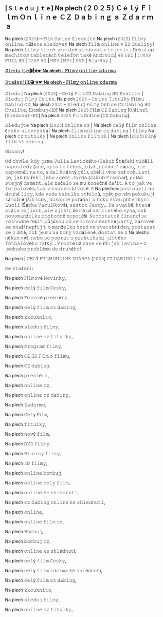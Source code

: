 ## [`Ｓｌｅｄｕｊｔｅ`] Na plech (２０２５) Ｃｅｌý Ｆｉｌｍ Ｏｎｌｉｎｅ ＣＺ Ｄａｂｉｎｇ ａ Ｚｄａｒｍａ  

Na plech (𝟸𝟶𝟸𝟻) — 𝙵i𝚕𝚖 𝙾𝚗l𝚒𝚗𝚎 𝚂𝚕𝚎𝚍𝚞𝚓𝚝𝚎 Na plech (𝟸𝟶𝟸𝟻) 𝚏𝚒𝚕𝚖𝚢 𝚘𝚗𝚕𝚒𝚗𝚎. 𝙼ůž𝚎𝚝𝚎 𝚜𝚕𝚎𝚍𝚘𝚟𝚊𝚝 Na plech 𝚏𝚒𝚕𝚖 𝚘𝚗𝚕𝚒𝚗𝚎 𝚟 𝙷𝙳 𝚀𝚞𝚊𝚕𝚒𝚝𝚢! Na plech 𝚏𝚒𝚕𝚖𝚢 𝚔𝚝𝚎𝚛é 𝚓𝚎 𝚖𝚘ž𝚗é 𝚜𝚕𝚎𝚍𝚘𝚟𝚊𝚝 𝚟 𝚝𝚎𝚕𝚎𝚟𝚒𝚣𝚒 𝙳𝚎𝚔𝚜𝚝𝚘𝚙 𝚖𝚊𝚌𝚑𝚒𝚝𝚘𝚜 𝚝𝚊𝚋𝚕𝚎𝚝á𝚌𝚑 𝚝𝚎𝚕𝚎𝚏𝚘𝚗 𝚝𝚊𝚔é 𝙰𝚗𝚍𝚛𝚘𝚒𝚍.| 𝟺𝙺 𝚄𝙷𝙳 | 𝟷𝟶𝟾𝟶𝙿 𝙵𝚄𝙻𝙻 𝙷𝙳 | 𝟽𝟸𝟶𝙿 𝙷𝙳 | 𝙼𝙺𝚅 | 𝙼𝙿𝟺 | 𝙳𝚅𝙳 | 𝙱𝚕𝚞-𝚁𝚊𝚢 |

**[𝚂𝚕𝚎𝚍𝚞𝚓𝚝𝚎🎬|✮☛ Na plech - 𝙵i𝚕𝚖𝚢 𝚘𝚗𝚕𝚒𝚗𝚎 𝚣𝚍𝚊𝚛𝚖𝚊](https://t.co/o8v9C2J26R)**

**[𝚂𝚝𝚊ž𝚎𝚗í 𝙷𝙳🎬 ✮☛ Na plech - 𝙵i𝚕𝚖𝚢 𝚘𝚗𝚕𝚒𝚗𝚎 𝚣𝚍𝚊𝚛𝚖𝚊](https://t.co/o8v9C2J26R)**

𝚂𝚕𝚎𝚍𝚞𝚓 Na plech [𝟸𝟶𝟸𝟻] – 𝙲𝚎𝚕ý 𝙵i𝚕𝚖 𝙲𝚉 𝙳𝚊𝚋𝚒𝚗𝚐 𝙷𝙳 𝙺𝚟𝚊𝚕𝚒𝚝𝚎 | 𝚂𝚕𝚎𝚍𝚞𝚓 𝙵i𝚕𝚖𝚢 𝙾𝚗l𝚒𝚗𝚎, Na plech 𝟸𝟶𝟸𝟻 – 𝙾𝚗l𝚒𝚗𝚎 𝚃𝚒𝚝𝚞𝚕𝚔𝚢 𝙵i𝚕𝚖𝚞 𝙳𝚊𝚋𝚒𝚗𝚐 𝙲𝚉, Na plech 𝟸𝟶𝟸𝟻 – 𝚂𝚕𝚎𝚍𝚞𝚓 𝙵i𝚕𝚖𝚢 𝙾𝚗l𝚒𝚗𝚎 𝙲𝚉 𝙳𝚊𝚋𝚒𝚗𝚐 𝙷𝙳 𝙺𝚟𝚊𝚕𝚒𝚝𝚎, [𝙱𝚘𝚖𝚋𝚞𝚓-𝙷𝙳] Na plech 𝟸𝟶𝟸𝟻 𝙵i𝚕𝚖 𝙲𝚉 𝙳𝚊𝚋𝚒𝚗𝚐 [𝙾𝚗l𝚒𝚗𝚎], [𝚂𝚕𝚎𝚍𝚘𝚟𝚊𝚝-𝙷𝙳] Na plech 𝟸𝟶𝟸𝟻 𝙵i𝚕𝚖 𝙾𝚗l𝚒𝚗𝚎 [𝙲𝚉 𝙳𝚊𝚋𝚒𝚗𝚐].

𝚂𝚕𝚎𝚍𝚞𝚓𝚝𝚎 Na plech (𝟸𝟶𝟸𝟻) 𝚘𝚗𝚕𝚒𝚗𝚎 𝚌𝚣 | Na plech 𝚌𝚎𝚕ý 𝚏𝚒𝚕𝚖 𝚘𝚗𝚕𝚒𝚗𝚎 č𝚎𝚜𝚔𝚘-𝚜𝚕𝚘𝚟𝚎𝚗𝚜𝚔á | Na plech 𝚏𝚒𝚕𝚖 𝚘𝚗𝚕𝚒𝚗𝚎 𝚌𝚣 𝚍𝚊𝚋𝚒𝚗𝚐 | 𝚏𝚒𝚕𝚖𝚢 Na plech 𝚌𝚣 𝚝𝚒𝚝𝚞𝚕𝚔𝚢 | Na plech 𝙾𝚗𝚕𝚒𝚗𝚎 𝙵𝚒𝚕𝚖 𝚜𝚔 | Na plech (𝟸𝟶𝟸𝟻) 𝙿𝚕𝚗ý 𝚏𝚒𝚕𝚖 𝚜𝚔 𝚍𝚊𝚋𝚒𝚗𝚐.

𝙾𝚋𝚜𝚊𝚑𝚢!

𝙾𝚍 𝚌𝚑𝚟í𝚕𝚎, 𝚔𝚍𝚢 𝚓𝚜𝚖𝚎 𝙹𝚞𝚕𝚒𝚊 𝙻𝚊𝚟𝚒𝚌𝚔é𝚑𝚘 (𝙹𝚊𝚔𝚞𝚋 Š𝚝á𝚏𝚎𝚔) 𝚟𝚒𝚍ě𝚕𝚒 𝚗𝚊𝚙𝚘𝚜𝚕𝚎𝚍𝚢 (𝚊𝚗𝚘, 𝚋𝚢𝚕𝚘 𝚝𝚘 𝚝𝚎𝚑𝚍𝚢, 𝚔𝚍𝚢ž „𝚙𝚛𝚘𝚍𝚊𝚕" 𝚣á𝚙𝚊𝚜, 𝚊𝚕𝚎 𝚣𝚊𝚙𝚘𝚖𝚗ě𝚕 𝚗𝚊 𝚝𝚘, 𝚊 𝚍𝚊𝚕 𝚔𝚛á𝚜𝚗ý 𝚐ó𝚕), 𝚞𝚋ě𝚑𝚕 𝚟í𝚌𝚎 𝚗𝚎ž 𝚛𝚘𝚔. 𝙻𝚊𝚟𝚒 𝚓𝚎, 𝚓𝚊𝚔 𝚋𝚢 ř𝚎𝚔𝚕 𝚓𝚎𝚑𝚘 𝚊𝚐𝚎𝚗𝚝 𝙹𝚊𝚛𝚍𝚊 (𝙹𝚊𝚔𝚞𝚋 𝙿𝚛𝚊𝚌𝚑𝚊ř), 𝚙𝚘řá𝚍 𝚜𝚝𝚎𝚓𝚗ý 𝚍𝚎𝚖𝚎𝚗𝚝, 𝚊𝚕𝚎 𝚣𝚊č𝚊𝚕𝚘 𝚜𝚎 𝚖𝚞 𝚔𝚘𝚗𝚎č𝚗ě 𝚍𝚊ř𝚒𝚝. 𝙰 𝚝𝚘 𝚓𝚊𝚔 𝚟𝚎 𝚏𝚘𝚝𝚋𝚊𝚕𝚘𝚟é𝚖, 𝚝𝚊𝚔 𝚟 𝚘𝚜𝚘𝚋𝚗í𝚖 ž𝚒𝚟𝚘𝚝ě. 𝚂 Na plech𝚎𝚖 𝚙𝚘𝚜𝚝𝚘𝚞𝚙𝚒𝚕 𝚍𝚘 𝚍𝚛𝚞𝚑é 𝚕𝚒𝚐𝚢, 𝚔𝚍𝚎 𝚟𝚎𝚍𝚎 𝚝𝚊𝚋𝚞𝚕𝚔𝚞 𝚜𝚝ř𝚎𝚕𝚌ů, 𝚘𝚙ě𝚝 𝚙𝚘 𝚗ě𝚖 𝚙𝚘𝚔𝚞𝚔𝚞𝚓í 𝚣á𝚖𝚘ž𝚗ě𝚓ší 𝚔𝚕𝚞𝚋𝚢, 𝚍𝚘𝚔𝚘𝚗𝚌𝚎 𝚙𝚘žá𝚍𝚊𝚕 𝚘 𝚛𝚞𝚔𝚞 𝚜𝚟𝚘𝚞 𝚙ří𝚝𝚎𝚕𝚔𝚢𝚗𝚒 𝙻𝚞𝚌𝚒𝚒 (Šá𝚛𝚔𝚊 𝚅𝚊𝚌𝚞𝚕í𝚔𝚘𝚟á), 𝚜𝚎𝚜𝚝𝚛𝚞 𝙹𝚊𝚛𝚍𝚢... 𝙽𝚊 𝚜𝚟𝚊𝚝𝚋ě, 𝚔𝚝𝚎𝚛á 𝚜𝚝á𝚕𝚊 𝚖𝚊𝚓𝚕𝚊𝚗𝚝, 𝚊𝚕𝚎 𝚣𝚓𝚒𝚜𝚝í, ž𝚎 𝚖á 𝚞ž 𝚘𝚜𝚖𝚒𝚕𝚎𝚝é𝚑𝚘 𝚜𝚢𝚗𝚊, 𝚌𝚘ž 𝚗𝚘𝚟𝚘𝚖𝚊𝚗ž𝚎𝚕𝚔𝚞 𝚛𝚘𝚣𝚑𝚘𝚍𝚗ě 𝚗𝚎𝚙𝚘𝚝ěší. 𝙽𝚎𝚍𝚘𝚜𝚝𝚊𝚝𝚎𝚔 𝚏𝚒𝚗𝚊𝚗𝚌í 𝚜𝚎 𝚛𝚘𝚣𝚑𝚘𝚍𝚗𝚎 ř𝚎š𝚒𝚝 𝚙ů𝚓č𝚔𝚘𝚞 𝚘𝚍 𝚗𝚎 𝚣𝚛𝚘𝚟𝚗𝚊 č𝚎𝚜𝚝𝚗é 𝚙𝚊𝚛𝚝𝚢, 𝚣á𝚛𝚘𝚟𝚎ň 𝚜𝚎 𝚜𝚗𝚊ží 𝚗𝚎𝚙ř𝚒𝚓í𝚝 𝚘 𝚖𝚊𝚗ž𝚎𝚕𝚔𝚞 𝚑𝚗𝚎𝚍 𝚟𝚎 𝚜𝚟𝚊𝚝𝚎𝚋𝚗í 𝚍𝚎𝚗, 𝚙𝚘𝚜𝚝𝚊𝚛𝚊𝚝 𝚜𝚎 𝚘 𝚍í𝚝ě, 𝚌𝚘ž 𝚓𝚎 𝚖𝚞 𝚗𝚊 𝚑𝚘𝚗𝚢 𝚟𝚣𝚍á𝚕𝚎𝚗é, 𝚍𝚘𝚜𝚝𝚊𝚝 𝚜𝚎 𝚣 Na plech𝚞 𝚗ě𝚔𝚊𝚖 𝚟ýš, 𝚗𝚎𝚋𝚘 𝚜𝚎 𝚙𝚘𝚙𝚛𝚊𝚝 𝚜 𝚙𝚛𝚊𝚔𝚝𝚒𝚔𝚊𝚖𝚒 𝚓𝚒𝚜𝚝é𝚑𝚘 𝚏𝚘𝚝𝚋𝚊𝚕𝚘𝚟é𝚑𝚘 𝚃𝚊ť𝚔𝚢... 𝙿𝚛𝚘𝚜𝚝ě 𝚞ž 𝚣𝚊𝚜𝚎 𝚜𝚎 ří𝚝í 𝚓𝚊𝚔 𝚕𝚊𝚟𝚒𝚗𝚊 – 𝚣 𝚓𝚎𝚍𝚗𝚘𝚑𝚘 𝚙𝚛𝚘𝚋𝚕é𝚖𝚞 𝚍𝚘 𝚍𝚛𝚞𝚑é𝚑𝚘!

Na plech | 𝙲𝙴𝙻Ý 𝙵𝙸𝙻𝙼 𝙾𝙽𝙻𝙸𝙽𝙴 𝚉𝙳𝙰𝚁𝙼𝙰 (𝟸𝟶𝟸𝟻) 𝙲𝚉 𝙳𝙰𝙱𝙸𝙽𝙶 𝚒 𝚃𝚒𝚝𝚞𝚕𝚔𝚢

𝙺𝚎 𝚜𝚝𝚊ž𝚎𝚗í :

Na plech 𝙵i𝚕𝚖𝚘𝚟é 𝙽𝚘𝚟𝚒𝚗𝚔𝚢,

Na plech 𝚌𝚎𝚕ý 𝚏𝚒𝚕𝚖 𝙲𝚎𝚜𝚔𝚢,

Na plech 𝙵i𝚕𝚖𝚘𝚟é 𝚙𝚛𝚎𝚖𝚒é𝚛𝚢,

Na plech 𝚌𝚎𝚕ý 𝚏𝚒𝚕𝚖 𝚌𝚣 𝚍𝚊𝚋𝚒𝚗𝚐,

Na plech 𝚣𝚔𝚘𝚞𝚔𝚗𝚒𝚝𝚘,

Na plech 𝚜𝚕𝚎𝚍𝚞𝚓 𝚏𝚒𝚕𝚖𝚢,

Na plech 𝚘𝚗𝚕𝚒𝚗𝚎 𝚌𝚣 𝚝𝚒𝚝𝚞𝚕𝚔𝚢,

Na plech 𝙿𝚛𝚘𝚐𝚛𝚊𝚖 𝚏𝚒𝚕𝚖𝚢,

Na plech 𝙲𝚉 𝙷𝙳 𝙵i𝚕𝚖 𝚘 𝚏𝚒𝚕𝚖𝚞,

Na plech 𝙲𝚉 𝚍𝚊𝚋𝚒𝚗𝚐,

Na plech 𝚙𝚛𝚎𝚖𝚒é𝚛𝚊,

Na plech 𝚘𝚗𝚕𝚒𝚗𝚎 𝚌𝚣,

Na plech 𝚘𝚗𝚕𝚒𝚗𝚎 𝚌𝚣 𝚍𝚊𝚋𝚒𝚗𝚐,

Na plech 𝚉𝚊𝚍𝚊𝚛𝚖𝚘,

Na plech 𝙲𝚎𝚕ý 𝙵i𝚕𝚖,

Na plech 𝚃𝚒𝚝𝚞𝚕𝚔𝚢,

Na plech 𝚗𝚘𝚟ý 𝚏𝚒𝚕𝚖,

Na plech 𝙳𝚅𝙳 𝚏𝚒𝚕𝚖𝚢,

Na plech 𝙱𝚕𝚞-𝚛𝚊𝚢 𝚏𝚒𝚕𝚖𝚢,

Na plech 𝟹𝙳 𝚏𝚒𝚕𝚖𝚢,

Na plech 𝚘𝚗𝚕𝚒𝚗𝚎 𝚋𝚘𝚖𝚋𝚞𝚓,

Na plech 𝚘𝚗𝚕𝚒𝚗𝚎 𝚌𝚎𝚕𝚢 𝚏𝚒𝚕𝚖,

Na plech 𝚘𝚗𝚕𝚒𝚗𝚎 𝚔𝚎 𝚜𝚑𝚕𝚎𝚍𝚗𝚞𝚝𝚒,

Na plech 𝚌𝚣 𝚍𝚊𝚋𝚒𝚗𝚐 𝚘𝚗𝚕𝚒𝚗𝚎 𝚔𝚎 𝚜𝚑𝚕𝚎𝚍𝚗𝚞𝚝𝚒,

Na plech 𝚘𝚗𝚕𝚒𝚗𝚎,

Na plech 𝚘𝚗𝚕𝚒𝚗𝚎 𝚏𝚒𝚕𝚖 𝚌𝚣,

Na plech 𝙱𝚘𝚖𝚋𝚞𝚓,

Na plech 𝚋𝚘𝚖𝚋𝚞𝚓 𝚌𝚣,

Na plech 𝚘𝚗𝚕𝚒𝚗𝚎 𝚔𝚎 𝚜𝚑𝚕é𝚍𝚗𝚞𝚝í,

Na plech 𝚌𝚎𝚕ý 𝚏𝚒𝚕𝚖 𝙲𝚎𝚜𝚔𝚢,

Na plech 𝚌𝚎𝚕ý 𝚏𝚒𝚕𝚖 𝚣𝚍𝚊𝚛𝚖𝚊 𝚔𝚎 𝚜𝚑𝚕é𝚍𝚗𝚞𝚝í,

Na plech 𝚌𝚎𝚕ý 𝚏𝚒𝚕𝚖 𝚌𝚣 𝚍𝚊𝚋𝚒𝚗𝚐,

Na plech 𝚣𝚔𝚘𝚞𝚔𝚗𝚒𝚝𝚘,

Na plech 𝚜𝚕𝚎𝚍𝚞𝚓 𝚏𝚒𝚕𝚖𝚢,

Na plech 𝚘𝚗𝚕𝚒𝚗𝚎 𝚌𝚣 𝚝𝚒𝚝𝚞𝚕𝚔𝚢,
